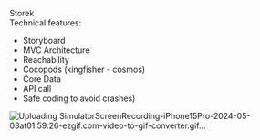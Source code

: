 Storek
 <br>
Technical features:
- Storyboard
- MVC Architecture
- Reachability
- Cocopods (kingfisher - cosmos)
- Core Data 
- API call
- Safe coding to avoid crashes)

![Uploading SimulatorScreenRecording-iPhone15Pro-2024-05-03at01.59.26-ezgif.com-video-to-gif-converter.gif…]()
